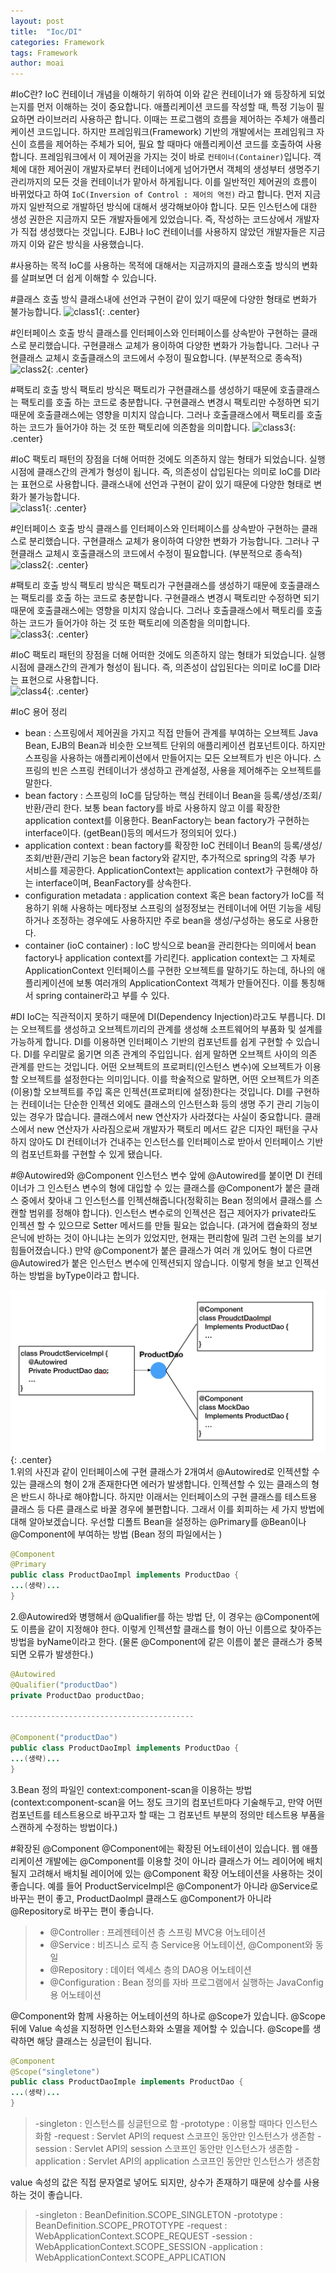 ```yaml
---
layout: post
title:  "Ioc/DI"
categories: Framework
tags: Framework
author: moai
---
```

<!--
출처 : [https://minwan1.github.io/2017/10/08/2017-10-08-Spring-Container,Servlet-Container/][출처]  
-->

#IoC란?
IoC 컨테이너 개념을 이해하기 위하여 이와 같은 컨테이너가 왜 등장하게 되었는지를 먼저 이해하는 것이 중요합니다.
애플리케이션 코드를 작성할 때, 특정 기능이 필요하면 라이브러리 사용하곤 합니다. 이때는 프로그램의 흐름을 제어하는 주체가 애플리케이션 코드입니다. 하지만 프레임워크(Framework) 기반의 개발에서는 프레임워크 자신이 흐름을 제어하는 주체가 되어, 필요 할 때마다 애플리케이션 코드를 호출하여 사용합니다.
프레임워크에서 이 제어권을 가지는 것이 바로 <code>컨테이너(Container)</code>입니다. 객체에 대한 제어권이 개발자로부터 컨테이너에게 넘어가면서 객체의 생성부터 생명주기 관리까지의 모든 것을 컨테이너가 맡아서 하게됩니다. 이를 일반적인 제어권의 흐름이 바뀌었다고 하여 <code>IoC(Inversion of Control : 제어의 역전)</code> 라고 합니다.
먼저 지금까지 일반적으로 개발하던 방식에 대해서 생각해보아야 합니다. 모든 인스턴스에 대한 생성 권한은 지금까지 모든 개발자들에게 있었습니다. 즉, 작성하는 코드상에서 개발자가 직접 생성했다는 것입니다. EJB나 IoC 컨테이너를 사용하지 않았던 개발자들은 지금까지 이와 같은 방식을 사용했습니다.




#사용하는 목적
IoC를 사용하는 목적에 대해서는 지금까지의 클래스호출 방식의 변화를 살펴보면 더 쉽게 이해할 수 있습니다.

#클래스 호출 방식
클래스내에 선언과 구현이 같이 있기 때문에 다양한 형태로 변화가 불가능합니다.
![class1](/assets/images/20191119/class1.png){: .center}  
   
#인터페이스 호출 방식
클래스를 인터페이스와 인터페이스를 상속받아 구현하는 클래스로 분리했습니다. 구현클래스 교체가 용이하여 다양한 변화가 가능합니다. 그러나 구현클래스 교체시 호출클래스의 코드에서 수정이 필요합니다. (부분적으로 종속적)
![class2](/assets/images/20191119/class2.png){: .center}  

#팩토리 호출 방식
팩토리 방식은 팩토리가 구현클래스를 생성하기 때문에 호출클래스는 팩토리를 호출 하는 코드로 충분합니다. 구현클래스 변경시 팩토리만 수정하면 되기 때문에 호출클래스에는 영향을 미치지 않습니다. 그러나 호출클래스에서 팩토리를 호출하는 코드가 들어가야 하는 것 또한 팩토리에 의존함을 의미합니다.
![class3](/assets/images/20191119/class3.png){: .center}   

#IoC
팩토리 패턴의 장점을 더해 어떠한 것에도 의존하지 않는 형태가 되었습니다. 실행시점에 클래스간의 관계가 형성이 됩니다. 즉, 의존성이 삽입된다는 의미로 IoC를 DI라는 표현으로 사용합니다.
클래스내에 선언과 구현이 같이 있기 때문에 다양한 형태로 변화가 불가능합니다.  
![class1](/assets/images/20191119/class1.png){: .center}  
   
#인터페이스 호출 방식
클래스를 인터페이스와 인터페이스를 상속받아 구현하는 클래스로 분리했습니다. 구현클래스 교체가 용이하여 다양한 변화가 가능합니다. 그러나 구현클래스 교체시 호출클래스의 코드에서 수정이 필요합니다. (부분적으로 종속적)  
![class2](/assets/images/20191119/class2.png){: .center}  

#팩토리 호출 방식
팩토리 방식은 팩토리가 구현클래스를 생성하기 때문에 호출클래스는 팩토리를 호출 하는 코드로 충분합니다. 구현클래스 변경시 팩토리만 수정하면 되기 때문에 호출클래스에는 영향을 미치지 않습니다. 그러나 호출클래스에서 팩토리를 호출하는 코드가 들어가야 하는 것 또한 팩토리에 의존함을 의미합니다.  
![class3](/assets/images/20191119/class3.png){: .center}   

#IoC
팩토리 패턴의 장점을 더해 어떠한 것에도 의존하지 않는 형태가 되었습니다. 실행시점에 클래스간의 관계가 형성이 됩니다. 즉, 의존성이 삽입된다는 의미로 IoC를 DI라는 표현으로 사용합니다.  
![class4](/assets/images/20191119/class4.png){: .center}   

#IoC 용어 정리

- bean : 스프링에서 제어권을 가지고 직접 만들어 관계를 부여하는 오브젝트 Java Bean, EJB의 Bean과 비슷한 오브젝트 단위의 애플리케이션 컴포넌트이다. 하지만 스프링을 사용하는 애플리케이션에서 만들어지는 모든 오브젝트가 빈은 아니다. 스프링의 빈은 스프링 컨테이너가 생성하고 관계설정, 사용을 제어해주는 오브젝트를 말한다.
- bean factory : 스프링의 IoC를 담당하는 핵심 컨테이너 Bean을 등록/생성/조회/반환/관리 한다. 보통 bean factory를 바로 사용하지 않고 이를 확장한 application context를 이용한다. BeanFactory는 bean factory가 구현하는 interface이다. (getBean()등의 메서드가 정의되어 있다.)
- application context : bean factory를 확장한 IoC 컨테이너 Bean의 등록/생성/조회/반환/관리 기능은 bean factory와 같지만, 추가적으로 spring의 각종 부가 서비스를 제공한다. ApplicationContext는 application context가 구현해야 하는 interface이며, BeanFactory를 상속한다.
- configuration metadata : application context 혹은 bean factory가 IoC를 적용하기 위해 사용하는 메타정보 스프링의 설정정보는 컨테이너에 어떤 기능을 세팅하거나 조정하는 경우에도 사용하지만 주로 bean을 생성/구성하는 용도로 사용한다.
- container (ioC container) : IoC 방식으로 bean을 관리한다는 의미에서 bean factory나 application context를 가리킨다. application context는 그 자체로 ApplicationContext 인터페이스를 구현한 오브젝트를 말하기도 하는데, 하나의 애플리케이션에 보통 여러개의 ApplicationContext 객체가 만들어진다. 이를 통칭해서 spring container라고 부를 수 있다.

#DI
IoC는 직관적이지 못하기 때문에 DI(Dependency Injection)라고도 부릅니다. DI는 오브젝트를 생성하고 오브젝트끼리의 관계를 생성해 소프트웨어의 부품화 및 설계를 가능하게 합니다. DI를 이용하면 인터페이스 기반의 컴포넌트를 쉽게 구현할 수 있습니다. DI를 우리말로 옮기면 의존 관계의 주입입니다. 쉽게 말하면 오브젝트 사이의 의존 관계를 만드는 것입니다. 어떤 오브젝트의 프로퍼티(인스턴스 변수)에 오브젝트가 이용할 오브젝트를 설정한다는 의미입니다. 이를 학술적으로 말하면, 어떤 오브젝트가 의존(이용)할 오브젝트를 주입 혹은 인젝션(프로퍼티에 설정)한다는 것입니다. DI를 구현하는 컨테이너는 단순한 인젝션 외에도 클래스의 인스턴스화 등의 생명 주기 관리 기능이 있는 경우가 많습니다.
클래스에서 new 연산자가 사라졌다는 사실이 중요합니다. 클래스에서 new 연산자가 사라짐으로써 개발자가 팩토리 메서드 같은 디자인 패턴을 구사하지 않아도 DI 컨테이너가 건내주는 인스턴스를 인터페이스로 받아서 인터페이스 기반의 컴포넌트화를 구현할 수 있게 됐습니다.

#@Autowired와 @Component
인스턴스 변수 앞에 @Autowired를 붙이면 DI 컨테이너가 그 인스턴스 변수의 형에 대입할 수 있는 클래스를 @Component가 붙은 클래스 중에서 찾아내 그 인스턴스를 인젝션해줍니다(정확히는 Bean 정의에서 클래스를 스캔할 범위를 정해야 합니다). 인스턴스 변수로의 인젝션은 접근 제어자가 private라도 인젝션 할 수 있으므로 Setter 메서드를 만들 필요는 없습니다. (과거에 캡슐화의 정보 은닉에 반하는 것이 아니냐는 논의가 있었지만, 현재는 편리함에 밀려 그런 논의를 보기 힘들어졌습니다.)
만약 @Component가 붙은 클래스가 여러 개 있어도 형이 다르면 @Autowired가 붙은 인스턴스 변수에 인젝션되지 않습니다. 이렇게 형을 보고 인젝션하는 방법을 byType이라고 합니다.
  
![class5](assets/images/20191119/interface_2_class.png){: .center}   
1.위의 사진과 같이 인터페이스에 구현 클래스가 2개여서 @Autowired로 인젝션할 수 있는 클래스의 형이 2개 존재한다면 에러가 발생합니다. 인젝션할 수 있는 클래스의 형은 반드시 하나로 해야합니다. 하지만 이래서는 인터페이스의 구현 클래스를 테스트용 클래스 등 다른 클래스로 바꿀 경우에 불편합니다. 그래서 이를 회피하는 세 가지 방법에 대해 알아보겠습니다.
우선할 디폴트 Bean을 설정하는 @Primary를 @Bean이나 @Component에 부여하는 방법 (Bean 정의 파일에서는 <bean primary="true">)
```java
@Component
@Primary
public class ProductDaoImpl implements ProductDao {
...(생략)...
}
```

2.@Autowired와 병행해서 @Qualifier를 하는 방법 단, 이 경우는 @Component에도 이름을 같이 지정해야 한다. 이렇게 인젝션할 클래스를 형이 아닌 이름으로 찾아주는 방법을 byName이라고 한다. (물론 @Component에 같은 이름이 붙은 클래스가 중복되면 오류가 발생한다.)
```java
@Autowired
@Qualifier("productDao")
private ProductDao productDao;

-----------------------------------------

@Component("productDao")
public class ProductDaoImpl implements ProductDao {
...(생략)...
}
```
3.Bean 정의 파일인 context:component-scan을 이용하는 방법 (context:component-scan을 어느 정도 크기의 컴포넌트마다 기술해두고, 만약 어떤 컴포넌트를 테스트용으로 바꾸고자 할 때는 그 컴포넌트 부분의 정의만 테스트용 부품을 스캔하게 수정하는 방법이다.)

#확장된 @Component
@Component에는 확장된 어노테이션이 있습니다. 웹 애플리케이션 개발에는 @Component를 이용할 것이 아니라 클래스가 어느 레이어에 배치될지 고려해서 배치될 레이어에 있는 @Component 확장 어노테이션을 사용하는 것이 좋습니다. 예를 들어 ProductServiceImpl은 @Component가 아니라 @Service로 바꾸는 편이 좋고, ProductDaoImpl 클래스도 @Component가 아니라 @Repository로 바꾸는 편이 좋습니다.  
>- @Controller : 프레젠테이션 층 스프링 MVC용 어노테이션  
>- @Service : 비즈니스 로직 층 Service용 어노테이션, @Component와 동일
>- @Repository : 데이터 엑세스 층의 DAO용 어노테이션
>- @Configuration : Bean 정의를 자바 프로그램에서 실행하는 JavaConfig용 어노테이션

@Component와 함께 사용하는 어노테이션의 하나로 @Scope가 있습니다. @Scope 뒤에 Value 속성을 지정하면 인스턴스화와 소멸을 제어할 수 있습니다. @Scope를 생략하면 해당 클래스는 싱글턴이 됩니다.
```java
@Component
@Scope("singletone")
public class ProductDaoImple implements ProductDao {
...(생략)...
}
```

>-singleton : 인스턴스를 싱글턴으로 함
>-prototype : 이용할 때마다 인스턴스화함
>-request : Servlet API의 request 스코프인 동안만 인스턴스가 생존함
>-session : Servlet API의 session 스코프인 동안만 인스턴스가 생존함
>-application : Servlet API의 application 스코프인 동안만 인스턴스가 생존함

value 속성의 값은 직접 문자열로 넣어도 되지만, 상수가 존재하기 때문에 상수를 사용하는 것이 좋습니다.
  
>-singleton : BeanDefinition.SCOPE_SINGLETON
>-prototype : BeanDefinition.SCOPE_PROTOTYPE
>-request : WebApplicationContext.SCOPE_REQUEST
>-session : WebApplicationContext.SCOPE_SESSION
>-application : WebApplicationContext.SCOPE_APPLICATION

[출처]: https://minwan1.github.io/2017/10/08/2017-10-08-Spring-Container,Servlet-Container
